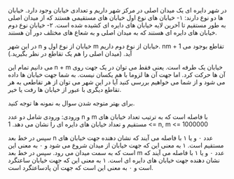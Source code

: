 در شهر دایره ای یک میدان اصلی در مرکز شهر داریم و تعدادی خیابان وجود دارد. خیابان ها دو نوع دارند:
۱- خیابان های نوع اول خیابان های مستقیمی هستند که از میدان اصلی به طور مستقیم تا آخرین لایه خیابان های دایره ای کشیده شده است.
۲- خیابان نوع دوم خیابان های دایره ای هستند که به میدان اصلی و به شعاع های مختلف دور آن هستند.

در این شهر n خیابان از نوع اول و m خیابان از نوع دوم داریم. nm + 1 تقاطع بوجود می آید. (میدان اصلی را هم یک تقاطع در نظر بگیرید.)

می دانیم تمام این n + m خیابان یک طرفه است. یعنی فقط می توان در یک جهت روی آن ها حرکت کرد. اما جهت آن ها لزوما با هم یکسان نیست. به شما جهت خیابان ها داده می شود و از شما می خواهیم بررسی کنید آیا در این شهر می توان از هر تقاطعی به هر تقاطع دیگری با عبور از خیابان ها رفت یا خیر.

برای بهتر متوجه شدن سوال به نمونه ها توجه کنید.

ورودی:
ورودی شامل دو عدد n و m با فاصله است که به ترتیب تعداد خیابان های مستقیم و تعداد خیابان های دایره ای را نشان می دهد.
1 <= n, m <= 1000000

سپس در خط بعد n عدد ۰ و یا ۱ با فاصله می آیند که نشان دهنده جهت خیابان های مستقیم است. ۱ به معنی این که جهت خیابان از میدان شروع می شود و ۰ به معنی این است که به سمت میدان می رود. 
سپس در خط بعد m عدد ۰ و یا ۱ با فاصله می آیند که نشان دهنده جهت خیابان های دایره ای است. ۱ به معنی این که جهت خیابان ساعتگرد است و ۰ به معنی این است که جهت آن پادساعتگرد است.
